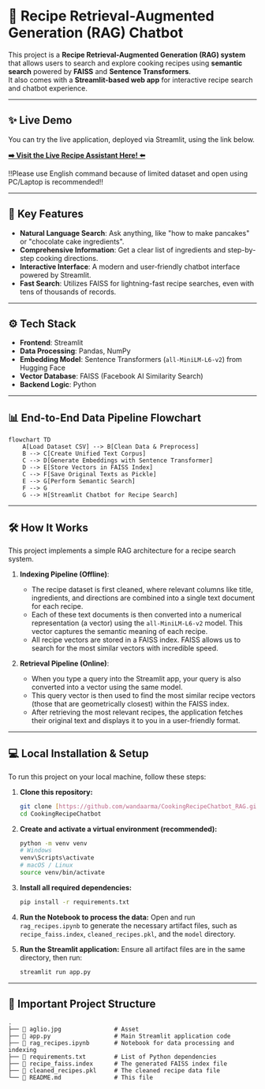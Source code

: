 # 🍲 Recipe Retrieval-Augmented Generation (RAG) Chatbot

This project is a **Recipe Retrieval-Augmented Generation (RAG) system** that allows users to search and explore cooking recipes using **semantic search** powered by **FAISS** and **Sentence Transformers**.  
It also comes with a **Streamlit-based web app** for interactive recipe search and chatbot experience.

---

## ✨ Live Demo

You can try the live application, deployed via Streamlit, using the link below.

**[➡️ Visit the Live Recipe Assistant Here! ⬅️](https://cookingrecipechatbot.streamlit.app/)**  

!!Please use English command because of limited dataset and open using PC/Laptop is recommended!!

---

## 🚀 Key Features

-   **Natural Language Search**: Ask anything, like "how to make pancakes" or "chocolate cake ingredients".
-   **Comprehensive Information**: Get a clear list of ingredients and step-by-step cooking directions.
-   **Interactive Interface**: A modern and user-friendly chatbot interface powered by Streamlit.
-   **Fast Search**: Utilizes FAISS for lightning-fast recipe searches, even with tens of thousands of records.

---

## ⚙️ Tech Stack

-   **Frontend**: Streamlit
-   **Data Processing**: Pandas, NumPy
-   **Embedding Model**: Sentence Transformers (`all-MiniLM-L6-v2`) from Hugging Face
-   **Vector Database**: FAISS (Facebook AI Similarity Search)
-   **Backend Logic**: Python

---

## 📊 End-to-End Data Pipeline Flowchart

```mermaid
flowchart TD
    A[Load Dataset CSV] --> B[Clean Data & Preprocess]
    B --> C[Create Unified Text Corpus]
    C --> D[Generate Embeddings with Sentence Transformer]
    D --> E[Store Vectors in FAISS Index]
    C --> F[Save Original Texts as Pickle]
    E --> G[Perform Semantic Search]
    F --> G
    G --> H[Streamlit Chatbot for Recipe Search]
```

---

## 🛠️ How It Works

This project implements a simple RAG architecture for a recipe search system.

1.  **Indexing Pipeline (Offline)**:
    -   The recipe dataset is first cleaned, where relevant columns like title, ingredients, and directions are combined into a single text document for each recipe.
    -   Each of these text documents is then converted into a numerical representation (a vector) using the `all-MiniLM-L6-v2` model. This vector captures the semantic meaning of each recipe.
    -   All recipe vectors are stored in a FAISS index. FAISS allows us to search for the most similar vectors with incredible speed.

2.  **Retrieval Pipeline (Online)**:
    -   When you type a query into the Streamlit app, your query is also converted into a vector using the same model.
    -   This query vector is then used to find the most similar recipe vectors (those that are geometrically closest) within the FAISS index.
    -   After retrieving the most relevant recipes, the application fetches their original text and displays it to you in a user-friendly format.

---

## 💻 Local Installation & Setup

To run this project on your local machine, follow these steps:

1.  **Clone this repository:**
    ```bash
    git clone [https://github.com/wandaarma/CookingRecipeChatbot_RAG.git](https://github.com/wandaarma/CookingRecipeChatbot_RAG.git)
    cd CookingRecipeChatbot
    ```

2.  **Create and activate a virtual environment (recommended):**
    ```bash
    python -m venv venv
    # Windows
    venv\Scripts\activate
    # macOS / Linux
    source venv/bin/activate
    ```

3.  **Install all required dependencies:**
    ```bash
    pip install -r requirements.txt
    ```

4.  **Run the Notebook to process the data:**
    Open and run `rag_recipes.ipynb` to generate the necessary artifact files, such as `recipe_faiss.index`, `cleaned_recipes.pkl`, and the `model` directory.

5.  **Run the Streamlit application:**
    Ensure all artifact files are in the same directory, then run:
    ```bash
    streamlit run app.py
    ```
---

## 📂 Important Project Structure
```
.
├── 📄 aglio.jpg               # Asset 
├── 📄 app.py                  # Main Streamlit application code
├── 📄 rag_recipes.ipynb       # Notebook for data processing and indexing
├── 📄 requirements.txt        # List of Python dependencies
├── 📄 recipe_faiss.index      # The generated FAISS index file
├── 📄 cleaned_recipes.pkl     # The cleaned recipe data file
└── 📄 README.md               # This file
```